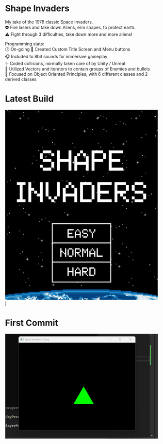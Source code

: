 # Shape Invaders 
My take of the 1978 classic Space Invaders.  
👽 Fire lasers and take down Aliens, erm shapes, to protect earth.  
⚠️ Fight through 3 difficulties, take down more and more aliens!  

Programming stats:  
🕕 On-going
📔 Created Custom Title Screen and Menu buttons  
🎧 Included to 8bit sounds for immersive gameplay  
✨ Coded collisions, normally taken care of by Unity / Unreal  
👜 Utilized Vectors and iterators to contain groups of Enemies and bullets  
💪 Focused on Object Oriented Principles, with 6 different classes and 2 derived classes  

# Latest Build
![](https://github.com/TedmanNguyen/Space-Invaders-Clone/blob/main/hard%20mode%20update.gif))

# First Commit 
![](https://github.com/TedmanNguyen/Space-Invaders-Clone/blob/main/moving%20player.gif)
